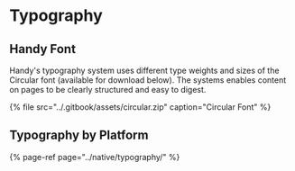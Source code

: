 # Typography

## Handy Font

Handy's typography system uses different type weights and sizes of the Circular font \(available for download below\). The systems enables content on pages to be clearly structured and easy to digest.

{% file src="../.gitbook/assets/circular.zip" caption="Circular Font" %}

## Typography by Platform

{% page-ref page="../native/typography/" %}





